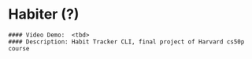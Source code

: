 # Habiter (?)
    #### Video Demo:  <tbd>
    #### Description: Habit Tracker CLI, final project of Harvard cs50p course